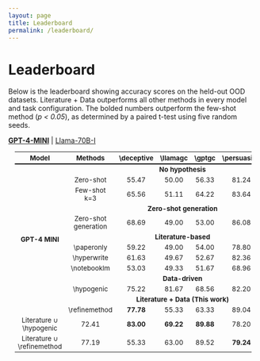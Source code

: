 ```yaml
---
layout: page
title: Leaderboard
permalink: /leaderboard/
---
```


# Leaderboard

Below is the leaderboard showing accuracy scores on the held-out OOD datasets. Literature + Data outperforms all other methods in every model and task configuration. The bolded numbers outperform the few-shot method (*p < 0.05*), as determined by a paired t-test using five random seeds.

<script>
function toggleModel(model) {
  document.getElementById("gpt").style.display = (model === "gpt") ? "" : "none";
  document.getElementById("llama").style.display = (model === "llama") ? "" : "none";
}
</script>

<p>
  <a href="#" onclick="toggleModel('gpt'); return false;" style="font-weight: bold;">GPT-4-MINI</a> | 
  <a href="#" onclick="toggleModel('llama'); return false;">Llama-70B-I</a>
</p>

<table style="width: 95%; margin: auto; border-collapse: collapse; text-align: center; font-size: 0.95em;">
  <thead>
    <tr style="border-bottom: 2px solid black;">
      <th>Model</th>
      <th>Methods</th>
      <th>\deceptive</th>
      <th>\llamagc</th>
      <th>\gptgc</th>
      <th>\persuasion</th>
      <th>\dreaddit</th>
    </tr>
  </thead>
  <tbody id="gpt">
    <!-- GPT-4 MINI Section -->
    <tr>
      <td rowspan="13" style="font-weight: bold;">GPT-4 MINI</td>
      <td colspan="6" style="font-weight: bold;">No hypothesis</td>
    </tr>
    <tr>
      <td>Zero-shot</td>
      <td>55.47</td>
      <td>50.00</td>
      <td>56.33</td>
      <td>81.24</td>
      <td>64.60</td>
    </tr>
    <tr>
      <td>Few-shot k=3</td>
      <td>65.56</td>
      <td>51.11</td>
      <td>64.22</td>
      <td>83.64</td>
      <td>75.00</td>
    </tr>
    <tr>
      <td colspan="6" style="font-weight: bold;">Zero-shot generation</td>
    </tr>
    <tr>
      <td>Zero-shot generation</td>
      <td>68.69</td>
      <td>49.00</td>
      <td>53.00</td>
      <td>86.08</td>
      <td>65.00</td>
    </tr>
    <tr>
      <td colspan="6" style="font-weight: bold;">Literature-based</td>
    </tr>
    <tr>
      <td>\paperonly</td>
      <td>59.22</td>
      <td>49.00</td>
      <td>54.00</td>
      <td>78.80</td>
      <td>67.68</td>
    </tr>
    <tr>
      <td>\hyperwrite</td>
      <td>61.63</td>
      <td>49.67</td>
      <td>52.67</td>
      <td>82.36</td>
      <td>68.76</td>
    </tr>
    <tr>
      <td>\notebooklm</td>
      <td>53.03</td>
      <td>49.33</td>
      <td>51.67</td>
      <td>68.96</td>
      <td>62.28</td>
    </tr>
    <tr>
      <td colspan="6" style="font-weight: bold;">Data-driven</td>
    </tr>
    <tr>
      <td>\hypogenic</td>
      <td>75.22</td>
      <td>81.67</td>
      <td>68.56</td>
      <td>82.20</td>
      <td>76.56</td>
    </tr>
    <tr>
      <td colspan="6" style="font-weight: bold;">Literature + Data (This work)</td>
    </tr>
    <tr>
      <td>\refinemethod</td>
      <td><b>77.78</b></td>
      <td>55.33</td>
      <td>63.33</td>
      <td>89.04</td>
      <td>78.04</td>
    </tr>
    <tr>
      <td>Literature ∪ \hypogenic</td>
      <td>72.41</td>
      <td><b>83.00</b></td>
      <td><b>69.22</b></td>
      <td><b>89.88</b></td>
      <td>78.20</td>
    </tr>
    <tr>
      <td>Literature ∪ \refinemethod</td>
      <td>77.19</td>
      <td>55.33</td>
      <td>63.00</td>
      <td>89.52</td>
      <td><b>79.24</b></td>
    </tr>
  </tbody>
  <tbody id="llama" style="display: none;">
    <!-- Llama 70B-I Section -->
    <tr>
      <td rowspan="13" style="font-weight: bold;">Llama 70B-I</td>
      <td colspan="6" style="font-weight: bold;">No hypothesis</td>
    </tr>
    <tr>
      <td>Zero-shot</td>
      <td>62.87</td>
      <td>58.67</td>
      <td>63.00</td>
      <td>85.60</td>
      <td>64.56</td>
    </tr>
    <tr>
      <td>Few-shot k=3</td>
      <td>68.56</td>
      <td>70.45</td>
      <td>76.00</td>
      <td>86.80</td>
      <td>69.44</td>
    </tr>
    <tr>
      <td colspan="6" style="font-weight: bold;">Zero-shot generation</td>
    </tr>
    <tr>
      <td>Zero-shot generation</td>
      <td>56.28</td>
      <td>50.67</td>
      <td>55.67</td>
      <td>88.16</td>
      <td>66.16</td>
    </tr>
    <tr>
      <td colspan="6" style="font-weight: bold;">Literature-based</td>
    </tr>
    <tr>
      <td>\paperonly</td>
      <td>64.25</td>
      <td>50.00</td>
      <td>49.67</td>
      <td>80.56</td>
      <td>66.04</td>
    </tr>
    <tr>
      <td>\hyperwrite</td>
      <td>58.62</td>
      <td>50.67</td>
      <td>54.00</td>
      <td>83.24</td>
      <td>74.40</td>
    </tr>
    <tr>
      <td>\notebooklm</td>
      <td>57.81</td>
      <td>49.33</td>
      <td>50.67</td>
      <td>67.64</td>
      <td>66.56</td>
    </tr>
    <tr>
      <td colspan="6" style="font-weight: bold;">Data-driven</td>
    </tr>
    <tr>
      <td>\hypogenic</td>
      <td>62.06</td>
      <td>78.67</td>
      <td>78.00</td>
      <td>88.44</td>
      <td>75.48</td>
    </tr>
    <tr>
      <td colspan="6" style="font-weight: bold;">Literature + Data (This work)</td>
    </tr>
    <tr>
      <td>\refinemethod</td>
      <td>72.16</td>
      <td>67.00</td>
      <td>66.67</td>
      <td>87.52</td>
      <td><b>78.92</b></td>
    </tr>
    <tr>
      <td>Literature ∪ \hypogenic</td>
      <td><b>73.72</b></td>
      <td><b>81.33</b></td>
      <td><b>78.67</b></td>
      <td>86.72</td>
      <td>72.56</td>
    </tr>
    <tr>
      <td>Literature ∪ \refinemethod</td>
      <td>71.75</td>
      <td>66.67</td>
      <td>65.67</td>
      <td><b>88.76</b></td>
      <td>74.80</td>
    </tr>
  </tbody>
</table>
